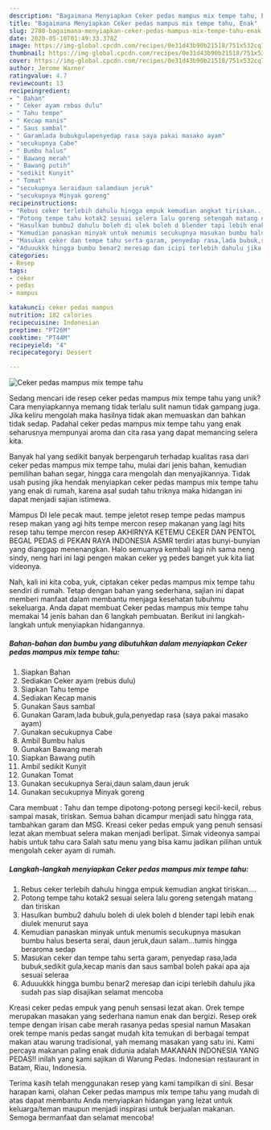 ```yaml
---
description: "Bagaimana Menyiapkan Ceker pedas mampus mix tempe tahu, Enak"
title: "Bagaimana Menyiapkan Ceker pedas mampus mix tempe tahu, Enak"
slug: 2780-bagaimana-menyiapkan-ceker-pedas-mampus-mix-tempe-tahu-enak
date: 2020-05-10T01:49:33.378Z
image: https://img-global.cpcdn.com/recipes/0e31d43b90b21518/751x532cq70/ceker-pedas-mampus-mix-tempe-tahu-foto-resep-utama.jpg
thumbnail: https://img-global.cpcdn.com/recipes/0e31d43b90b21518/751x532cq70/ceker-pedas-mampus-mix-tempe-tahu-foto-resep-utama.jpg
cover: https://img-global.cpcdn.com/recipes/0e31d43b90b21518/751x532cq70/ceker-pedas-mampus-mix-tempe-tahu-foto-resep-utama.jpg
author: Jerome Warner
ratingvalue: 4.7
reviewcount: 13
recipeingredient:
- " Bahan"
- " Ceker ayam rebus dulu"
- " Tahu tempe"
- " Kecap manis"
- " Saus sambal"
- " Garamlada bubukgulapenyedap rasa saya pakai masako ayam"
- "secukupnya Cabe"
- " Bumbu halus"
- " Bawang merah"
- " Bawang putih"
- "sedikit Kunyit"
- " Tomat"
- "secukupnya Seraidaun salamdaun jeruk"
- "secukupnya Minyak goreng"
recipeinstructions:
- "Rebus ceker terlebih dahulu hingga empuk kemudian angkat tiriskan...."
- "Potong tempe tahu kotak2 sesuai selera lalu goreng setengah matang dan tiriskan"
- "Hasulkan bumbu2 dahulu boleh di ulek boleh d blender tapi lebih enak diulek menurut saya"
- "Kemudian panaskan minyak untuk menumis secukupnya masukan bumbu halus beserta serai, daun jeruk,daun salam...tumis hingga beraroma sedap"
- "Masukan ceker dan tempe tahu serta garam, penyedap rasa,lada bubuk,sedikit gula,kecap manis dan saus sambal boleh pakai apa aja sesuai seleraa"
- "Aduuukkk hingga bumbu benar2 meresap dan icipi terlebih dahulu jika sudah pas siap disajikan selamat mencoba"
categories:
- Resep
tags:
- ceker
- pedas
- mampus

katakunci: ceker pedas mampus 
nutrition: 182 calories
recipecuisine: Indonesian
preptime: "PT26M"
cooktime: "PT44M"
recipeyield: "4"
recipecategory: Dessert

---
```



![Ceker pedas mampus mix tempe tahu](https://img-global.cpcdn.com/recipes/0e31d43b90b21518/751x532cq70/ceker-pedas-mampus-mix-tempe-tahu-foto-resep-utama.jpg)

Sedang mencari ide resep ceker pedas mampus mix tempe tahu yang unik? Cara menyiapkannya memang tidak terlalu sulit namun tidak gampang juga. Jika keliru mengolah maka hasilnya tidak akan memuaskan dan bahkan tidak sedap. Padahal ceker pedas mampus mix tempe tahu yang enak seharusnya mempunyai aroma dan cita rasa yang dapat memancing selera kita.

Banyak hal yang sedikit banyak berpengaruh terhadap kualitas rasa dari ceker pedas mampus mix tempe tahu, mulai dari jenis bahan, kemudian pemilihan bahan segar, hingga cara mengolah dan menyajikannya. Tidak usah pusing jika hendak menyiapkan ceker pedas mampus mix tempe tahu yang enak di rumah, karena asal sudah tahu triknya maka hidangan ini dapat menjadi sajian istimewa.

Mampus DI lele pecak maut. tempe jeletot resep tempe pedas mampus resep makan yang agi hits tempe mercon resep makanan yang lagi hits resep tahu tempe mercon resep AKHIRNYA KETEMU CEKER DAN PENTOL BEGAL PEDAS di PEKAN RAYA INDONESIA ASMR terdiri atas bunyi-bunyian yang dianggap menenangkan. Halo semuanya kembali lagi nih sama neng sindy, neng hari ini lagi pengen makan ceker yg pedes banget yuk kita liat videonya.


Nah, kali ini kita coba, yuk, ciptakan ceker pedas mampus mix tempe tahu sendiri di rumah. Tetap dengan bahan yang sederhana, sajian ini dapat memberi manfaat dalam membantu menjaga kesehatan tubuhmu sekeluarga. Anda dapat membuat Ceker pedas mampus mix tempe tahu memakai 14 jenis bahan dan 6 langkah pembuatan. Berikut ini langkah-langkah untuk menyiapkan hidangannya.

<!--inarticleads1-->

##### Bahan-bahan dan bumbu yang dibutuhkan dalam menyiapkan Ceker pedas mampus mix tempe tahu:

1. Siapkan  Bahan
1. Sediakan  Ceker ayam (rebus dulu)
1. Siapkan  Tahu tempe
1. Sediakan  Kecap manis
1. Gunakan  Saus sambal
1. Gunakan  Garam,lada bubuk,gula,penyedap rasa (saya pakai masako ayam)
1. Gunakan secukupnya Cabe
1. Ambil  Bumbu halus
1. Gunakan  Bawang merah
1. Siapkan  Bawang putih
1. Ambil sedikit Kunyit
1. Gunakan  Tomat
1. Gunakan secukupnya Serai,daun salam,daun jeruk
1. Gunakan secukupnya Minyak goreng


Cara membuat : Tahu dan tempe dipotong-potong persegi kecil-kecil, rebus sampai masak, tiriskan. Semua bahan dicampur menjadi satu hingga rata, tambahkan garam dan MSG. Kreasi ceker pedas empuk yang penuh sensasi lezat akan membuat selera makan menjadi berlipat. Simak videonya sampai habis untuk tahu cara Salah satu menu yang bisa kamu jadikan pilihan untuk mengolah ceker ayam di rumah. 

<!--inarticleads2-->

##### Langkah-langkah menyiapkan Ceker pedas mampus mix tempe tahu:

1. Rebus ceker terlebih dahulu hingga empuk kemudian angkat tiriskan....
1. Potong tempe tahu kotak2 sesuai selera lalu goreng setengah matang dan tiriskan
1. Hasulkan bumbu2 dahulu boleh di ulek boleh d blender tapi lebih enak diulek menurut saya
1. Kemudian panaskan minyak untuk menumis secukupnya masukan bumbu halus beserta serai, daun jeruk,daun salam...tumis hingga beraroma sedap
1. Masukan ceker dan tempe tahu serta garam, penyedap rasa,lada bubuk,sedikit gula,kecap manis dan saus sambal boleh pakai apa aja sesuai seleraa
1. Aduuukkk hingga bumbu benar2 meresap dan icipi terlebih dahulu jika sudah pas siap disajikan selamat mencoba


Kreasi ceker pedas empuk yang penuh sensasi lezat akan. Orek tempe merupakan masakan yang sederhana namun enak dan bergizi. Resep orek tempe dengan irisan cabe merah rasanya pedas spesial namun Masakan orek tempe manis pedas sangat mudah kita temukan di berbagai tempat makan atau warung tradisional, yah memang masakan yang satu ini. Kami percaya makanan paling enak didunia adalah MAKANAN INDONESIA YANG PEDAS!! inilah yang kami sajikan di Warung Pedas. Indonesian restaurant in Batam, Riau, Indonesia. 

Terima kasih telah menggunakan resep yang kami tampilkan di sini. Besar harapan kami, olahan Ceker pedas mampus mix tempe tahu yang mudah di atas dapat membantu Anda menyiapkan hidangan yang lezat untuk keluarga/teman maupun menjadi inspirasi untuk berjualan makanan. Semoga bermanfaat dan selamat mencoba!
